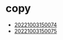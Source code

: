 # copy
- [20221003150074](/zet/20221003150074/README.md)
- [20221003150075](/zet/20221003150075/README.md)

